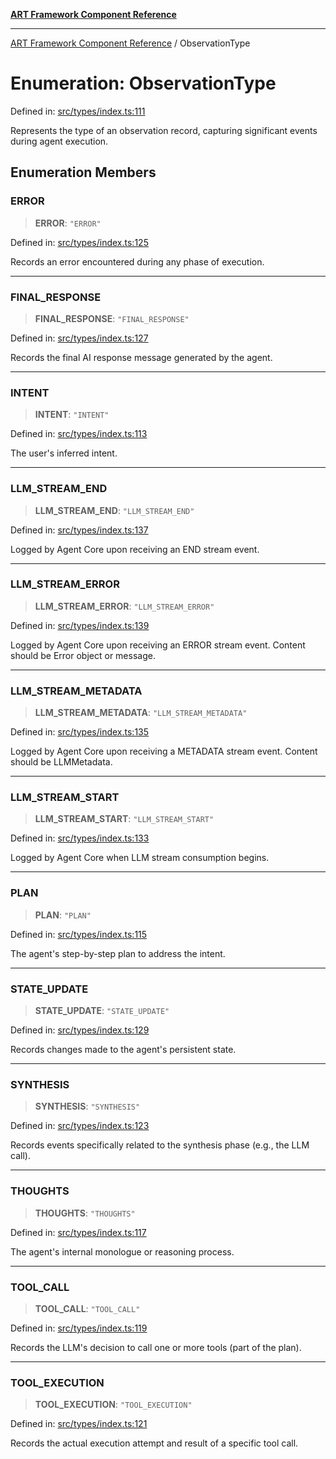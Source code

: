 [**ART Framework Component Reference**](../README.md)

***

[ART Framework Component Reference](../README.md) / ObservationType

# Enumeration: ObservationType

Defined in: [src/types/index.ts:111](https://github.com/hashangit/ART/blob/1e49ae91e230443ba790ac800658233963b3d60c/src/types/index.ts#L111)

Represents the type of an observation record, capturing significant events during agent execution.

## Enumeration Members

### ERROR

> **ERROR**: `"ERROR"`

Defined in: [src/types/index.ts:125](https://github.com/hashangit/ART/blob/1e49ae91e230443ba790ac800658233963b3d60c/src/types/index.ts#L125)

Records an error encountered during any phase of execution.

***

### FINAL\_RESPONSE

> **FINAL\_RESPONSE**: `"FINAL_RESPONSE"`

Defined in: [src/types/index.ts:127](https://github.com/hashangit/ART/blob/1e49ae91e230443ba790ac800658233963b3d60c/src/types/index.ts#L127)

Records the final AI response message generated by the agent.

***

### INTENT

> **INTENT**: `"INTENT"`

Defined in: [src/types/index.ts:113](https://github.com/hashangit/ART/blob/1e49ae91e230443ba790ac800658233963b3d60c/src/types/index.ts#L113)

The user's inferred intent.

***

### LLM\_STREAM\_END

> **LLM\_STREAM\_END**: `"LLM_STREAM_END"`

Defined in: [src/types/index.ts:137](https://github.com/hashangit/ART/blob/1e49ae91e230443ba790ac800658233963b3d60c/src/types/index.ts#L137)

Logged by Agent Core upon receiving an END stream event.

***

### LLM\_STREAM\_ERROR

> **LLM\_STREAM\_ERROR**: `"LLM_STREAM_ERROR"`

Defined in: [src/types/index.ts:139](https://github.com/hashangit/ART/blob/1e49ae91e230443ba790ac800658233963b3d60c/src/types/index.ts#L139)

Logged by Agent Core upon receiving an ERROR stream event. Content should be Error object or message.

***

### LLM\_STREAM\_METADATA

> **LLM\_STREAM\_METADATA**: `"LLM_STREAM_METADATA"`

Defined in: [src/types/index.ts:135](https://github.com/hashangit/ART/blob/1e49ae91e230443ba790ac800658233963b3d60c/src/types/index.ts#L135)

Logged by Agent Core upon receiving a METADATA stream event. Content should be LLMMetadata.

***

### LLM\_STREAM\_START

> **LLM\_STREAM\_START**: `"LLM_STREAM_START"`

Defined in: [src/types/index.ts:133](https://github.com/hashangit/ART/blob/1e49ae91e230443ba790ac800658233963b3d60c/src/types/index.ts#L133)

Logged by Agent Core when LLM stream consumption begins.

***

### PLAN

> **PLAN**: `"PLAN"`

Defined in: [src/types/index.ts:115](https://github.com/hashangit/ART/blob/1e49ae91e230443ba790ac800658233963b3d60c/src/types/index.ts#L115)

The agent's step-by-step plan to address the intent.

***

### STATE\_UPDATE

> **STATE\_UPDATE**: `"STATE_UPDATE"`

Defined in: [src/types/index.ts:129](https://github.com/hashangit/ART/blob/1e49ae91e230443ba790ac800658233963b3d60c/src/types/index.ts#L129)

Records changes made to the agent's persistent state.

***

### SYNTHESIS

> **SYNTHESIS**: `"SYNTHESIS"`

Defined in: [src/types/index.ts:123](https://github.com/hashangit/ART/blob/1e49ae91e230443ba790ac800658233963b3d60c/src/types/index.ts#L123)

Records events specifically related to the synthesis phase (e.g., the LLM call).

***

### THOUGHTS

> **THOUGHTS**: `"THOUGHTS"`

Defined in: [src/types/index.ts:117](https://github.com/hashangit/ART/blob/1e49ae91e230443ba790ac800658233963b3d60c/src/types/index.ts#L117)

The agent's internal monologue or reasoning process.

***

### TOOL\_CALL

> **TOOL\_CALL**: `"TOOL_CALL"`

Defined in: [src/types/index.ts:119](https://github.com/hashangit/ART/blob/1e49ae91e230443ba790ac800658233963b3d60c/src/types/index.ts#L119)

Records the LLM's decision to call one or more tools (part of the plan).

***

### TOOL\_EXECUTION

> **TOOL\_EXECUTION**: `"TOOL_EXECUTION"`

Defined in: [src/types/index.ts:121](https://github.com/hashangit/ART/blob/1e49ae91e230443ba790ac800658233963b3d60c/src/types/index.ts#L121)

Records the actual execution attempt and result of a specific tool call.
